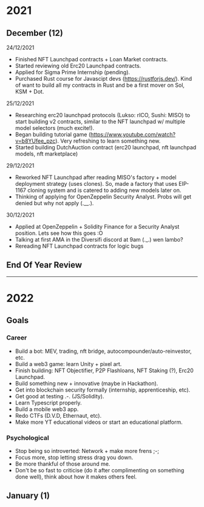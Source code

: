 # 2021
## December (12)
24/12/2021
- Finished NFT Launchpad contracts + Loan Market contracts.
- Started reviewing old Erc20 Launchpad contracts.
- Applied for Sigma Prime Internship (pending).
- Purchased Rust course for Javascipt devs (https://rustforjs.dev/). Kind of want to build all my contracts in Rust and be a first mover on Sol, KSM + Dot.

25/12/2021
- Researching erc20 launchpad protocols (Lukso: rICO, Sushi: MISO) to start building v2 contracts, similar to the NFT launchpad w/ multiple model selectors (much excite!).
- Began building tutorial game (https://www.youtube.com/watch?v=b8YUfee_pzc). Very refreshing to learn something new.
- Started building DutchAuction contract (erc20 launchpad, nft launchpad models, nft marketplace)

29/12/2021
- Reworked NFT Launchpad after reading MISO's factory + model deployment strategy (uses clones). So, made a factory that uses EIP-1167 cloning system and is catered to adding new models later on.
- Thinking of applying for OpenZeppelin Security Analyst. Probs will get denied but why not apply (.__.).

30/12/2021
- Applied at OpenZeppelin + Solidity Finance for a Security Analyst position. Lets see how this goes :O
- Talking at first AMA in the Diversifi discord at 9am (._.) wen lambo?
- Rereading NFT Launchpad contracts for logic bugs

## End Of Year Review

---

# 2022
## Goals
### Career
- Build a bot: MEV, trading, nft bridge, autocompounder/auto-reinvestor, etc.
- Build a web3 game: learn Unity + pixel art.
- Finish building: NFT Objectifier, P2P Flashloans, NFT Staking (?), Erc20 Launchpad.
- Build something new + innovative (maybe in Hackathon).
- Get into blockchain security formally (internship, apprenticeship, etc).
- Get good at testing .-. (JS/Solidity).
- Learn Typescript properly.
- Build a mobile web3 app.
- Redo CTFs (D.V.D, Ethernaut, etc).
- Make more YT educational videos or start an educational platform.
### Psychological
- Stop being so introverted: Network + make more frens ;-;
- Focus more, stop letting stress drag you down.
- Be more thankful of those around me.
- Don't be so fast to criticise (do it after complimenting on something done well), think about how it makes others feel.

## January (1)